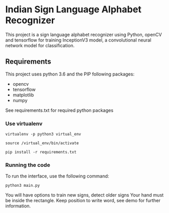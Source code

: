 # Indian Sign Language Alphabet Recognizer

This project is a sign language alphabet recognizer using Python, openCV and tensorflow for training InceptionV3 model, a convolutional neural network model for classification.


## Requirements

This project uses python 3.6 and the PIP following packages:
* opencv
* tensorflow
* matplotlib
* numpy

See requirements.txt for required python packages

### Use virtualenv
```
virtualenv -p python3 virtual_env

source /virtual_env/bin/activate

pip install -r requirements.txt

```
### Running the code

To run the interface, use the following command:
```
python3 main.py

```
You will have options to train new signs, detect older signs
Your hand must be inside the rectangle. Keep position to write word, see demo for further information.

